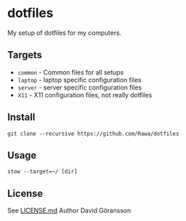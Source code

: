 # dotfiles
My setup of dotfiles for my computers.

## Targets
- `common` - Common files for all setups
- `laptop` - laptop specific configuration files 
- `server` - server specific configuration files
- `X11` - X11 configuration files, not really dotfiles

## Install
    git clone --recursive https://github.com/Rawa/dotfiles

## Usage
    stow --target=~/ [dir] 

## License
See [LICENSE.md](LICENSE.md)
Author David Göransson

